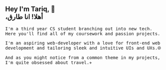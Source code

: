 ## Hey I'm Tariq, 👋<br/>،أهلا! انا طارق

<p>
<samp>I'm a third year CS student branching out into new tech. Here you'll find all of my coursework and passion projects.</samp></p>
<p><samp>I'm an aspiring web-developer with a love for front-end web development and tailoring sleek and intuitive UIs and UXs.🌐</samp></p>
<samp>And as you might notice from a common theme in my projects, I'm quite obsessed about travel.✈️</samp>
